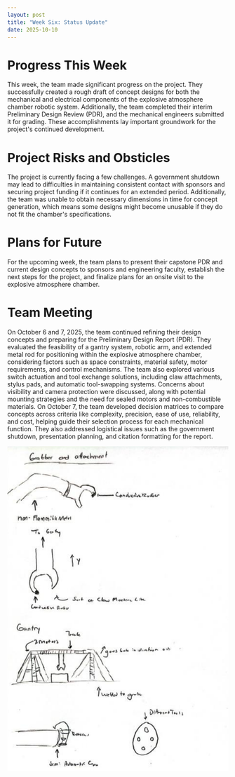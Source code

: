 ```yaml
---
layout: post
title: "Week Six: Status Update"
date: 2025-10-10
---
```


# Progress This Week

This week, the team made significant progress on the project. They successfully created a rough draft of concept designs for both the mechanical and electrical components of the explosive atmosphere chamber robotic system. Additionally, the team completed their interim Preliminary Design Review (PDR), and the mechanical engineers submitted it for grading. These accomplishments lay important groundwork for the project's continued development.

# Project Risks and Obsticles

The project is currently facing a few challenges. A government shutdown may lead to difficulties in maintaining consistent contact with sponsors and securing project funding if it continues for an extended period. Additionally, the team was unable to obtain necessary dimensions in time for concept generation, which means some designs might become unusable if they do not fit the chamber's specifications.

# Plans for Future

For the upcoming week, the team plans to present their capstone PDR and current design concepts to sponsors and engineering faculty, establish the next steps for the project, and finalize plans for an onsite visit to the explosive atmosphere chamber.

# Team Meeting

On October 6 and 7, 2025, the team continued refining their design concepts and preparing for the Preliminary Design Report (PDR). They evaluated the feasibility of a gantry system, robotic arm, and extended metal rod for positioning within the explosive atmosphere chamber, considering factors such as space constraints, material safety, motor requirements, and control mechanisms. The team also explored various switch actuation and tool exchange solutions, including claw attachments, stylus pads, and automatic tool-swapping systems. Concerns about visibility and camera protection were discussed, along with potential mounting strategies and the need for sealed motors and non-combustible materials. On October 7, the team developed decision matrices to compare concepts across criteria like complexity, precision, ease of use, reliability, and cost, helping guide their selection process for each mechanical function. They also addressed logistical issues such as the government shutdown, presentation planning, and citation formatting for the report.

![Concept Generation Drawings](/assets/images/concept_drawing_1.PNG)
